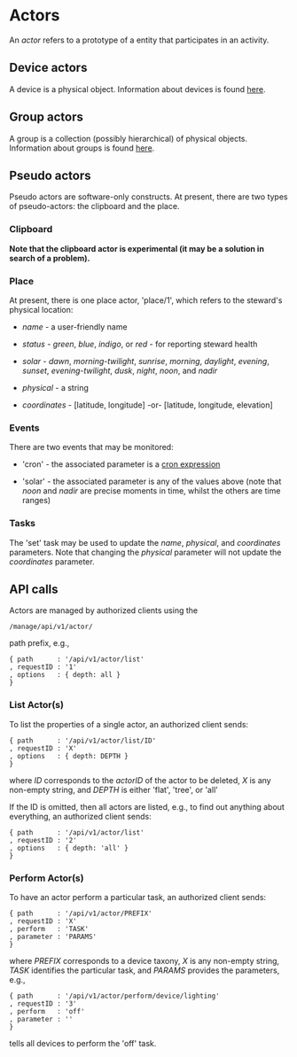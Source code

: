 # Actors
An *actor* refers to a prototype of a entity that participates in an activity.

## Device actors
A device is a physical object.
Information about devices is found [here](Devices.md).

## Group actors
A group is a collection (possibly hierarchical) of physical objects.
Information about groups is found [here](Activities.md).

## Pseudo actors
Pseudo actors are software-only constructs.
At present,
there are two types of pseudo-actors: the clipboard and the place.

### Clipboard

__Note that the clipboard actor is experimental (it may be a solution in search of a problem).__

### Place
At present, there is one place actor, 'place/1', which refers to the steward's physical location:

* _name_ - a user-friendly name

* _status_ - _green_, _blue_, _indigo_, or _red_ - for reporting steward health

* _solar_ - _dawn_, _morning-twilight_, _sunrise_, _morning_, _daylight_, _evening_, _sunset_, _evening-twilight_,
_dusk_, _night_, _noon_, and _nadir_

* _physical_ - a string

* _coordinates_ - [latitude, longitude] -or- [latitude, longitude, elevation]

### Events
There are two events that may be monitored:

* 'cron' - the associated parameter is a [cron expression](http://en.wikipedia.org/wiki/Cron#CRON_expression)

* 'solar' - the associated parameter is any of the values above (note that _noon_ and _nadir_ are precise moments in time, whilst the others are time ranges)


### Tasks
The 'set' task may be used to update the _name_, _physical_, and _coordinates_ parameters.
Note that changing the _physical_ parameter will not update the _coordinates_ parameter.


## API calls
Actors are managed by authorized clients using the

    /manage/api/v1/actor/

path prefix, e.g.,

    { path      : '/api/v1/actor/list'
    , requestID : '1'
    , options   : { depth: all }
    }

### List Actor(s)
To list the properties of a single actor,
an authorized client sends:

    { path      : '/api/v1/actor/list/ID'
    , requestID : 'X'
    , options   : { depth: DEPTH }
    }

where _ID_ corresponds to the _actorID_ of the actor to be deleted,
_X_ is any non-empty string,
and _DEPTH_ is either 'flat', 'tree', or 'all'

If the ID is omitted, then all actors are listed, e.g., to find out anything about everything,
an authorized client sends:

    { path      : '/api/v1/actor/list'
    , requestID : '2'
    , options   : { depth: 'all' }
    }

### Perform Actor(s)
To have an actor perform a particular task,
an authorized client sends:

    { path      : '/api/v1/actor/PREFIX'
    , requestID : 'X'
    , perform   : 'TASK'
    , parameter : 'PARAMS'
    }

where _PREFIX_ corresponds to a device taxony,
_X_ is any non-empty string,
_TASK_ identifies the particular task,
and _PARAMS_ provides the parameters, e.g.,

    { path      : '/api/v1/actor/perform/device/lighting'
    , requestID : '3'
    , perform   : 'off'
    , parameter : ''
    }

tells all devices to perform the 'off' task.
